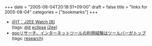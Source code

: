 +++
date = "2005-08-04T20:18:51+09:00"
draft = false
title = "links for 2005-08-04"
categories = ["bookmarks"]
+++

<ul>
	<li>
		<div><a href="http://www.atmarkit.co.jp/fjava/kaisetsu/j2eewatch08/j2eewatch08.html">＠IT：J2EE Watch [8]</a></div>
		<div>(tags: <a href="http://del.icio.us/nobu666/@it">@it</a> <a href="http://del.icio.us/nobu666/eclipse">eclipse</a> <a href="http://del.icio.us/nobu666/j2ee">j2ee</a>)</div>
	</li>
	<li>
		<div><a href="http://internet.watch.impress.co.jp/cda/news/2005/08/03/8671.html">gooリサーチ、インターネットツールの利用経験はツールバーがトップ</a></div>
		<div>(tags: <a href="http://del.icio.us/nobu666/research">research</a>)</div>
	</li>
</ul>
